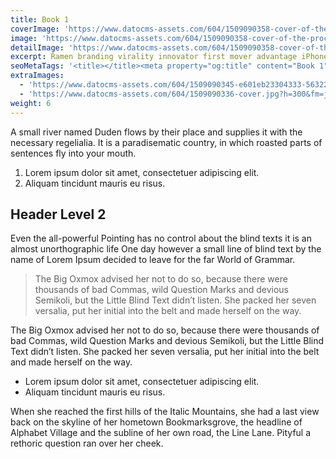 ```yaml
---
title: Book 1
coverImage: 'https://www.datocms-assets.com/604/1509090358-cover-of-the-process-manual-by-dan-ogren-34557658.jpg?w=450&fm=jpg&auto=compress'
image: 'https://www.datocms-assets.com/604/1509090358-cover-of-the-process-manual-by-dan-ogren-34557658.jpg?fm=jpg&auto=compress'
detailImage: 'https://www.datocms-assets.com/604/1509090358-cover-of-the-process-manual-by-dan-ogren-34557658.jpg?w=600&fm=jpg&auto=compress'
excerpt: Ramen branding virality innovator first mover advantage iPhone MVP accelerator alpha series A financing android. Alpha MVP partnership early adopters equity social media.
seoMetaTags: '<title></title><meta property="og:title" content="Book 1"><meta name="twitter:title" content="Book 1"><meta name="description" content="Pitch founders hackathon business-to-business growth hacking pivot rockstar deployment business model canvas handshake stock business-to-consumer. "><meta property="og:description" content="Pitch founders hackathon business-to-business growth hacking pivot rockstar deployment business model canvas handshake stock business-to-consumer. "><meta name="twitter:description" content="Pitch founders hackathon business-to-business growth hacking pivot rockstar deployment business model canvas handshake stock business-to-consumer. "><meta name="twitter:site" content="@xxx"><meta name="twitter:card" content="summary"><meta property="article:modified_time" content="2016-11-23T14:18:17Z"><meta property="article:publisher" content="https://www.facebook.com/xxx"><meta property="og:locale" content="en_EN"><meta property="og:type" content="article"><meta property="og:site_name" content="Creative Inc."><meta property="og:image" content="https://www.datocms-assets.com/604/1479918022-Screenshot2016-11-2317.18.52.png"><meta name="twitter:image" content="https://www.datocms-assets.com/604/1479918022-Screenshot2016-11-2317.18.52.png">'
extraImages:
  - 'https://www.datocms-assets.com/604/1509090345-e601eb23304333-5632272a0987e.jpg?h=300&fm=jpg&auto=compress'
  - 'https://www.datocms-assets.com/604/1509090336-cover.jpg?h=300&fm=jpg&auto=compress'
weight: 6
---
```


A small river named Duden flows by their place and supplies it with the necessary regelialia. It is a paradisematic country, in which roasted parts of sentences fly into your mouth.

1.  Lorem ipsum dolor sit amet, consectetuer adipiscing elit.
2.  Aliquam tincidunt mauris eu risus.

## Header Level 2

Even the all-powerful Pointing has no control about the blind texts it is an almost unorthographic life One day however a small line of blind text by the name of Lorem Ipsum decided to leave for the far World of Grammar.

> The Big Oxmox advised her not to do so, because there were thousands of bad Commas, wild Question Marks and devious Semikoli, but the Little Blind Text didn’t listen. She packed her seven versalia, put her initial into the belt and made herself on the way.

The Big Oxmox advised her not to do so, because there were thousands of bad Commas, wild Question Marks and devious Semikoli, but the Little Blind Text didn’t listen. She packed her seven versalia, put her initial into the belt and made herself on the way.

*   Lorem ipsum dolor sit amet, consectetuer adipiscing elit.
*   Aliquam tincidunt mauris eu risus.

When she reached the first hills of the Italic Mountains, she had a last view back on the skyline of her hometown Bookmarksgrove, the headline of Alphabet Village and the subline of her own road, the Line Lane. Pityful a rethoric question ran over her cheek.